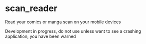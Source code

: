 scan_reader
===========

Read your comics or manga scan on your mobile devices

Development in progress, do not use unless want to see a crashing application, you have been warned
